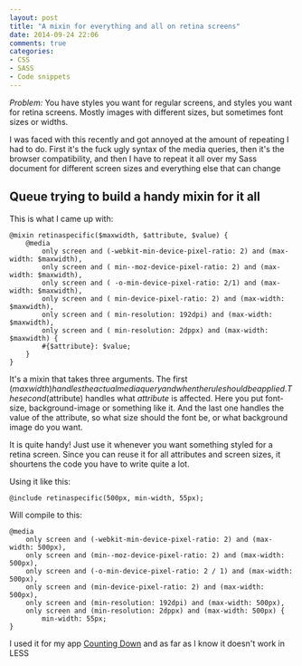 ```yaml
---
layout: post
title: "A mixin for everything and all on retina screens"
date: 2014-09-24 22:06
comments: true
categories:
- CSS
- SASS
- Code snippets
---
```


*Problem:* You have styles you want for regular screens, and styles you want for retina screens. Mostly images with different sizes, but sometimes font sizes or widths.

I was faced with this recently and got annoyed at the amount of repeating I had to do. First it's the fuck ugly syntax of the media queries, then it's the browser compatibility, and then I have to repeat it all over my Sass document for different screen sizes and everything else that can change

Queue trying to build a handy mixin for it all
--------------------------------------
This is what I came up with:

    @mixin retinaspecific($maxwidth, $attribute, $value) {
        @media
            only screen and (-webkit-min-device-pixel-ratio: 2) and (max-width: $maxwidth),
            only screen and ( min--moz-device-pixel-ratio: 2) and (max-width: $maxwidth),
            only screen and ( -o-min-device-pixel-ratio: 2/1) and (max-width: $maxwidth),
            only screen and ( min-device-pixel-ratio: 2) and (max-width: $maxwidth),
            only screen and ( min-resolution: 192dpi) and (max-width: $maxwidth),
            only screen and ( min-resolution: 2dppx) and (max-width: $maxwidth) {
            #{$attribute}: $value;
        }
    }

It's a mixin that takes three arguments. The first ($maxwidth) handles the actual media query and when the rule should be applied. The second ($attribute) handles what *attribute* is affected. Here you put font-size, background-image or something like it. And the last one handles the value of the attribute, so what size should the font be, or what background image do you want.

It is quite handy! Just use it whenever you want something styled for a retina screen. Since you can reuse it for all attributes and screen sizes, it shourtens the code you have to write quite a lot.

Using it like this:

    @include retinaspecific(500px, min-width, 55px);

Will compile to this:

    @media 
        only screen and (-webkit-min-device-pixel-ratio: 2) and (max-width: 500px),
        only screen and (min--moz-device-pixel-ratio: 2) and (max-width: 500px),
        only screen and (-o-min-device-pixel-ratio: 2 / 1) and (max-width: 500px),
        only screen and (min-device-pixel-ratio: 2) and (max-width: 500px),
        only screen and (min-resolution: 192dpi) and (max-width: 500px),
        only screen and (min-resolution: 2dppx) and (max-width: 500px) {
            min-width: 55px;
    }

I used it for my app [Counting Down](http://countingdown.nu) and as far as I know it doesn't work in LESS